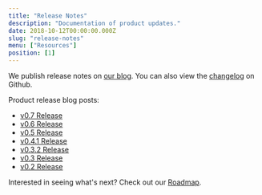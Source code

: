 ```yaml
---
title: "Release Notes"
description: "Documentation of product updates."
date: 2018-10-12T00:00:00.000Z
slug: "release-notes"
menu: ["Resources"]
position: [1]
---
```


We publish release notes on [our blog](/blog). You can also view the [changelog](https://github.com/astronomer/astronomer/blob/master/CHANGELOG.md) on Github.

Product release blog posts:

* [v0.7 Release](/blog/astronomer-v0-7-0-release)
* [v0.6 Release](/blog/astronomer-v0-6-0-release)
* [v0.5 Release](/blog/astronomer-v0-5-0-release)
* [v0.4.1 Release](/blog/astronomer-v0-4-1-release)
* [v0.3.2 Release](/blog/astronomer-v0-3-2-release)
* [v0.3 Release](/blog/announcing-astronomer-v0-3-0)
* [v0.2 Release](/blog/announcing-astronomer-enterprise-edition-0-2-0)

Interested in seeing what's next? Check out our [Roadmap](https://www.astronomer.io/docs/roadmap).
